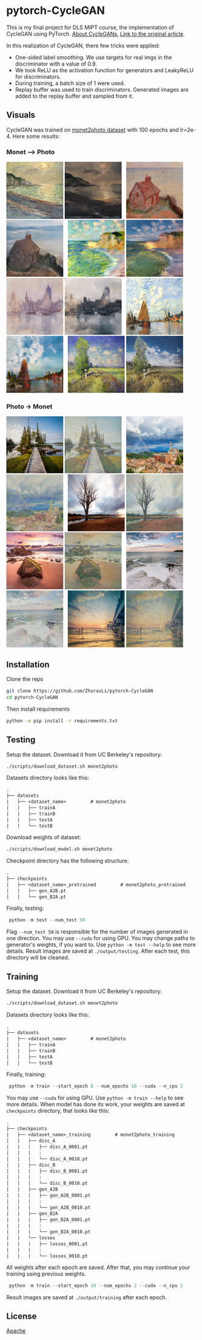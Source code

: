 # pytorch-CycleGAN

This is my final project for DLS MIPT course, the implementation of CycleGAN using PyTorch.
[About CycleGANs](https://hardikbansal.github.io/CycleGANBlog/),
[Link to the original article](https://arxiv.org/abs/1703.10593). 

In this  realization of CycleGAN, there few tricks were applied:
* One-sided label smoothing.
We use targets for real imgs in the discriminator with a value of 0.9.
* We took ReLU as the activation function for generators and LeakyReLU for discriminators.
* During training, a batch size of 1 were used.
* Replay buffer was used to train discriminators. Generated images are added to the replay buffer and sampled from it.

## Visuals
CycleGAN was trained on [monet2photo dataset](https://www.kaggle.com/datasets/balraj98/monet2photo) with 100 epochs and lr=2e-4.
Here some results:

### Monet --> Photo

<div>
<img src="./imgs/A2B/0138_real.png" height="150" width="150">
<img src="./imgs/A2B/0138_fake.png" height="150" width="150">
&nbsp;
<img src="./imgs/A2B/0015_real.png" height="150" width="150">
<img src="./imgs/A2B/0015_fake.png" height="150" width="150">
&nbsp;
<img src="./imgs/A2B/0016_real.png" height="150" width="150">
<img src="./imgs/A2B/0016_fake.png" height="150" width="150">
</div>

<div>
<img src="./imgs/A2B/0127_real.png" height="150" width="150">
<img src="./imgs/A2B/0127_fake.png" height="150" width="150">
&nbsp;
<img src="./imgs/A2B/0148_real.png" height="150" width="150">
<img src="./imgs/A2B/0148_fake.png" height="150" width="150">
&nbsp;
<img src="./imgs/A2B/0029_real.png" height="150" width="150">
<img src="./imgs/A2B/0029_fake.png" height="150" width="150">
</div>

### Photo -> Monet

<div>
<img src="./imgs/B2A/0001_real.png" height="150" width="150">
<img src="./imgs/B2A/0001_fake.png" height="150" width="150">
&nbsp;
<img src="./imgs/B2A/0009_real.png" height="150" width="150">
<img src="./imgs/B2A/0009_fake.png" height="150" width="150">
&nbsp;
<img src="./imgs/B2A/0013_real.png" height="150" width="150">
<img src="./imgs/B2A/0013_fake.png" height="150" width="150">
</div>

<div>
<img src="./imgs/B2A/0102_real.png" height="150" width="150">
<img src="./imgs/B2A/0102_fake.png" height="150" width="150">
&nbsp;
<img src="./imgs/B2A/0199_real.png" height="150" width="150">
<img src="./imgs/B2A/0199_fake.png" height="150" width="150">
&nbsp;
<img src="./imgs/B2A/0024_real.png" height="150" width="150">
<img src="./imgs/B2A/0024_fake.png" height="150" width="150">
</div>

## Installation
Clone the repo

```bash
git clone https://github.com/ZhuravLi/pytorch-CycleGAN
cd pytorch-CycleGAN
```
Then install requirements
```bash
python -m pip install -r requirements.txt
```

## Testing

Setup the dataset. Download it from UC Berkeley's repository:
```bash
./scripts/download_dataset.sh monet2photo
```
Datasets directory looks like this:

    .
    ├── datasets                   
    |   ├── <dataset_name>         # monet2photo
    |   |   ├── trainA             
    |   |   ├── trainB    
    |   |   ├── testA        
    |   |   └── testB          

Download weights of dataset:
```bash
./scripts/download_model.sh monet2photo
```
Checkpoint directory has the following structure:

    .
    ├── checkpoints                   
    |   ├── <dataset_name>_pretrained         # monet2photo_pretrained
    |   |   ├── gen_A2B.pt                    
    |   |   └── gen_B2A.pt  

Finally, testing:

```python
 python -m test --num_test 50
```
Flag `--num_test 50` is responsible for the number of images generated in one direction. You may use `--cuda` for using GPU. You may change paths to generator's weights, if you want to. Use `python -m test --help` to see more details.
Result images are saved at `./output/testing`. After each test, this directory will be cleaned.

## Training

Setup the dataset. Download it from UC Berkeley's repository:
```bash
./scripts/download_dataset.sh monet2photo
```
Datasets directory looks like this:

    .
    ├── datasets                   
    |   ├── <dataset_name>         # monet2photo
    |   |   ├── trainA             
    |   |   ├── trainB    
    |   |   ├── testA        
    |   |   └── testB          


Finally, training:

```python
 python -m train --start_epoch 0 --num_epochs 10 --cuda --n_cpu 2
```
You may use `--cuda` for using GPU. Use `python -m train --help` to see more details.
When model has done its work, your weights are saved at `checkpoints` directory, that looks like this:

    .
    ├── checkpoints                   
    |   ├── <dataset_name>_training         # monet2photo_training
    |   |   ├── disc_A     
    |   |   |   ├── disc_A_0001.pt
    |   |   |   :
    |   |   |   └── disc_A_0010.pt
    |   |   ├── disc_B   
    |   |   |   ├── disc_B_0001.pt
    |   |   |   :
    |   |   |   └── disc_B_0010.pt
    |   |   ├── gen_A2B     
    |   |   |   ├── gen_A2B_0001.pt
    |   |   |   :
    |   |   |   └── gen_A2B_0010.pt          
    |   |   ├── gen_B2A
    |   |   |   ├── gen_B2A_0001.pt
    |   |   |   :
    |   |   |   └── gen_B2A_0010.pt  
    |   |   └── losses
    |   |   |   ├── losses_0001.pt
    |   |   |   :
    |   |   |   └── losses_0010.pt 

All weights after each epoch are saved. After that, you may continue your training using previous weights.

```python
 python -m train --start_epoch 10 --num_epochs 2 --cuda --n_cpu 2
```
Result images are saved at `./output/training` after each epoch.

## License

[Apache](https://choosealicense.com/licenses/apache-2.0/)
